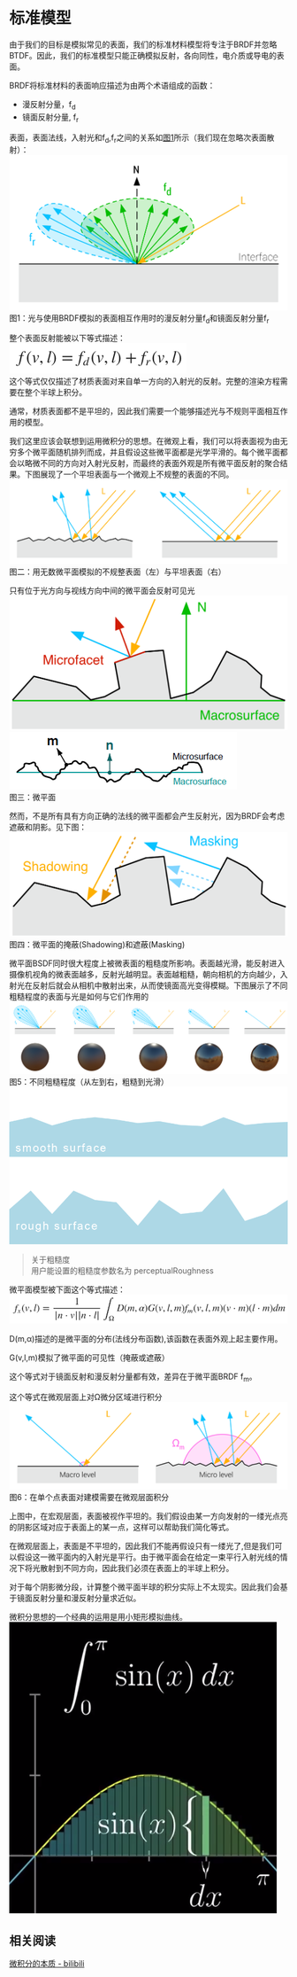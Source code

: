 # 标准模型
由于我们的目标是模拟常见的表面，我们的标准材料模型将专注于BRDF并忽略BTDF。因此，我们的标准模型只能正确模拟反射，各向同性，电介质或导电的表面。

BRDF将标准材料的表面响应描述为由两个术语组成的函数：
- 漫反射分量，f<sub>d</sub>
- 镜面反射分量, f<sub>r</sub>

表面，表面法线，入射光和f<sub>d</sub>,f<sub>r</sub>之间的关系如[图1](figure_1)所示（我们现在忽略次表面散射）：
![figure_1](../../assets/material/4.1/diagram_fr_fd.png)
图1：光与使用BRDF模拟的表面相互作用时的漫反射分量f<sub>d</sub>和镜面反射分量f<sub>r</sub>

整个表面反射能被以下等式描述：  
![fd_fr](../../assets/material/4.1/formula/fd_fr.png)  
这个等式仅仅描述了材质表面对来自单一方向的入射光的反射。完整的渲染方程需要在整个半球上积分。

通常，材质表面都不是平坦的，因此我们需要一个能够描述光与不规则平面相互作用的模型。

我们这里应该会联想到运用微积分的思想。在微观上看，我们可以将表面视为由无穷多个微平面随机排列而成，并且假设这些微平面都是光学平滑的。每个微平面都会以略微不同的方向对入射光反射，而最终的表面外观是所有微平面反射的聚合结果。下图展现了一个平坦表面与一个微观上不规整的表面的不同。
![diagram_microfacet](../../assets/material/4.1/diagram_microfacet.png)  
图二：用无数微平面模拟的不规整表面（左）与平坦表面（右）

只有位于光方向与视线方向中间的微平面会反射可见光
![diagram_macrosurface](../../assets/material/4.1/diagram_macrosurface.png)  
![diagram_macrosurface2](../../assets/material/4.1/diagram_macrosurface2.png)  
图三：微平面

然而，不是所有具有方向正确的法线的微平面都会产生反射光，因为BRDF会考虑遮蔽和阴影。见下图：
![diagram_shadowing_masking](../../assets/material/4.1/diagram_shadowing_masking.png) 
图四：微平面的掩蔽(Shadowing)和遮蔽(Masking)

微平面BSDF同时很大程度上被微表面的粗糙度所影响。表面越光滑，能反射进入摄像机视角的微表面越多，反射光越明显。表面越粗糙，朝向相机的方向越少，入射光在反射后就会从相机中散射出来，从而使镜面高光变得模糊。下图展示了不同粗糙程度的表面与光是如何与它们作用的
![diagram_roughness](../../assets/material/4.1/diagram_roughness.png) 
图5：不同粗糙程度（从左到右，粗糙到光滑）
![rough_smooth](../../assets/material/4.1/rough_smooth.png) 

> 关于粗糙度  
> 用户能设置的粗糙度参数名为 perceptualRoughness

微平面模型被下面这个等式描述：
![microfacet](../../assets/material/4.1/formula/microfacet.png) 


D(m,α)描述的是微平面的分布(法线分布函数),该函数在表面外观上起主要作用。

G(v,l,m)模拟了微平面的可见性（掩蔽或遮蔽）

这个等式对于镜面反射和漫反射分量都有效，差异在于微平面BRDF f<sub>m</sub>。

这个等式在微观层面上对Ω微分区域进行积分
![diagram_micro_vs_macro](../../assets/material/4.1/diagram_micro_vs_macro.png) 
图6：在单个点表面对建模需要在微观层面积分

上图中，在宏观层面，表面被视作平坦的。我们假设由某一方向发射的一缕光点亮的阴影区域对应于表面上的某一点，这样可以帮助我们简化等式。

在微观层面上，表面是不平坦的，因此我们不能再假设只有一缕光了,但是我们可以假设这一微平面内的入射光是平行。由于微平面会在给定一束平行入射光线的情况下将光散射到不同方向，因此我们必须在表面上的半球上积分。

对于每个阴影微分段，计算整个微平面半球的积分实际上不太现实。因此我们会基于镜面反射分量和漫反射分量求近似。

微积分思想的一个经典的运用是用小矩形模拟曲线。
![calculus](../../assets/material/4.1/calculus.png) 

## 相关阅读
[微积分的本质 - bilibili](https://www.bilibili.com/video/av24325548/?p=8)